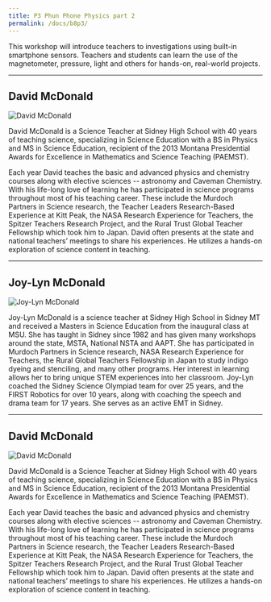 ```yaml
---
title: P3 Phun Phone Physics part 2
permalink: /docs/b8p3/
---
```


This workshop will introduce teachers to investigations using built-in smartphone sensors.  Teachers and students can learn the use of the magnetometer, pressure, light and others for hands-on, real-world projects.

***

## David McDonald

![David McDonald](../wed/breakout7/images/david.png)

David McDonald is a Science Teacher at Sidney High School with 40 years of teaching science,  specializing in Science Education with a BS in Physics and MS in Science Education,  recipient of the 2013 Montana Presidential Awards for Excellence in Mathematics and Science Teaching (PAEMST).

 Each year David teaches the basic and advanced physics and chemistry courses along with elective sciences -- astronomy and Caveman Chemistry.
With his life-long love of learning he has participated in science programs throughout most of his teaching career. These include the Murdoch Partners in Science research, the Teacher Leaders Research-Based Experience at Kitt Peak, the NASA Research Experience for Teachers, the Spitzer Teachers Research Project, and the Rural Trust Global Teacher Fellowship which took him to Japan. David often presents at the state and national teachers’ meetings to share his experiences.   He utilizes a hands-on exploration of science content in teaching.

***

## Joy-Lyn McDonald

![Joy-Lyn McDonald](../wed/breakout9/images/joy-lyn.png)

Joy-Lyn McDonald is a science teacher at Sidney High School in Sidney MT and received a Masters in Science Education from the inaugural class at MSU.  She has taught in Sidney since 1982 and has given many workshops around the state, MSTA, National NSTA and AAPT. She has participated in Murdoch Partners in Science research, NASA Research Experience for Teachers, the Rural Global Teachers Fellowship in Japan to study indigo dyeing and stenciling, and many other programs. Her interest in learning allows her to bring unique STEM experiences into her classroom. Joy-Lyn coached the Sidney Science Olympiad team for over 25 years, and the FIRST Robotics for over 10 years, along with coaching the speech and drama team for 17 years. She serves as an active EMT in Sidney.

***

## David McDonald

![David McDonald](../wed/breakout7/images/david.png)

David McDonald is a Science Teacher at Sidney High School with 40 years of teaching science,  specializing in Science Education with a BS in Physics and MS in Science Education,  recipient of the 2013 Montana Presidential Awards for Excellence in Mathematics and Science Teaching (PAEMST).

 Each year David teaches the basic and advanced physics and chemistry courses along with elective sciences -- astronomy and Caveman Chemistry.
With his life-long love of learning he has participated in science programs throughout most of his teaching career. These include the Murdoch Partners in Science research, the Teacher Leaders Research-Based Experience at Kitt Peak, the NASA Research Experience for Teachers, the Spitzer Teachers Research Project, and the Rural Trust Global Teacher Fellowship which took him to Japan. David often presents at the state and national teachers’ meetings to share his experiences.   He utilizes a hands-on exploration of science content in teaching.